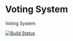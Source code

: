 # Voting System

Voting System

[![Build Status](https://travis-ci.org/Arquisoft/Voting_I1b.svg?branch=master)](https://travis-ci.org/Arquisoft/Voting_I1b)





